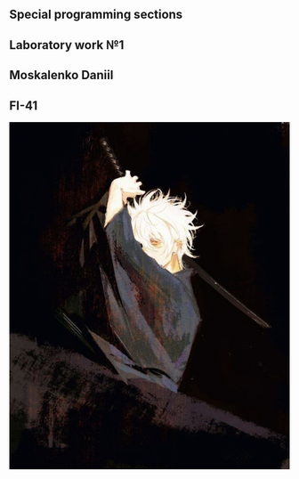 ## Special programming sections
## Laboratory work №1
## Moskalenko Daniil
## FI-41
![Level1](lab1/img.jpg)
